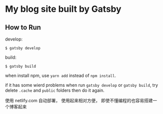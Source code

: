 # My blog site built by Gatsby

## How to Run

develop:

    $ gatsby develop

build:

    $ gatsby build

when install npm, use `yarn add` instead of `npm install`.

if it has some wierd problems when run `gatsby develop` or `gatsby build`, try delete `.cache` and `public` folders then do it again.


使用 netlify.com 自动部署， 使用起来相对方便， 即使不懂编程的也容易搭建一个博客起来